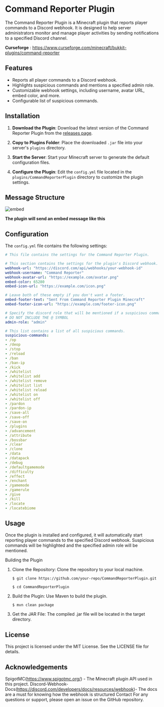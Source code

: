 # Command Reporter Plugin

The Command Reporter Plugin is a Minecraft plugin that reports player commands to a Discord webhook. It is designed to help server administrators monitor and manage player activities by sending notifications to a specified Discord channel.

**Curseforge** : https://www.curseforge.com/minecraft/bukkit-plugins/command-reporter

## Features

- Reports all player commands to a Discord webhook.
- Highlights suspicious commands and mentions a specified admin role.
- Customizable webhook settings, including username, avatar URL, embed color, and more.
- Configurable list of suspicious commands.

## Installation

1. **Download the Plugin**: Download the latest version of the Command Reporter Plugin from the [releases page](https://github.com/your-repo/releases).

2. **Copy to Plugins Folder**: Place the downloaded `.jar` file into your server's `plugins` directory.

3. **Start the Server**: Start your Minecraft server to generate the default configuration files.

4. **Configure the Plugin**: Edit the `config.yml` file located in the `plugins/CommandReporterPlugin` directory to customize the plugin settings.

## Message Structure
![embed](https://github.com/user-attachments/assets/7aaaba7b-5127-4471-8338-0cd026be70d7)

**The plugin will send an embed message like this**


## Configuration

The `config.yml` file contains the following settings:

```yaml
# This file contains the settings for the Command Reporter Plugin.

# This section contains the settings for the plugin's Discord webhook.
webhook-url: "https://discord.com/api/webhooks/your-webhook-id"
webhook-username: "Command Reporter"
webhook-avatar-url: "https://example.com/avatar.png"
embed-color: 65280
embed-icon-url: "https://example.com/icon.png"

# Leave both of these empty if you don't want a footer.
embed-footer-text: "Sent From Command Reporter Plugin Minecraft"
embed-footer-icon-url: "https://example.com/footer-icon.png"

# Specify the discord role that will be mentioned if a suspicious command is executed.
# DO NOT INCLUDE THE @ SYMBOL
admin-role: "admin"

# This list contains a list of all suspicious commands.
suspicious-commands:
- /op
- /deop
- /stop
- /reload
- /ban
- /ban-ip
- /kick
- /whitelist
- /whitelist add
- /whitelist remove
- /whitelist list
- /whitelist reload
- /whitelist on
- /whitelist off
- /pardon
- /pardon-ip
- /save-all
- /save-off
- /save-on
- /plugins
- /advancement
- /attribute
- /bossbar
- /clear
- /clone
- /data
- /datapack
- /debug
- /defaultgamemode
- /difficulty
- /effect
- /enchant
- /gamemode
- /gamerule
- /give
- /kill
- /locate
- /locatebiome
```



## Usage

Once the plugin is installed and configured, it will automatically start reporting player commands to the specified Discord webhook. Suspicious commands will be highlighted and the specified admin role will be mentioned.

Building the Plugin
1. Clone the Repository: Clone the repository to your local machine.
   
   ```$ git clone https://github.com/your-repo/CommandReporterPlugin.git```
   
   ```$ cd CommandReporterPlugin```
   
3. Build the Plugin: Use Maven to build the plugin.

   ```$ mvn clean package```

4. Get the JAR File: The compiled .jar file will be located in the target directory.


## License
This project is licensed under the MIT License. See the LICENSE file for details.

## Acknowledgements
SpigotMC(https://www.spigotmc.org/) - The Minecraft plugin API used in this project.
Discord-Webhook-Docs(https://discord.com/developers/docs/resources/webhook)- The docs are a must for knowing how the webhook is structured
Contact
For any questions or support, please open an issue on the GitHub repository.
